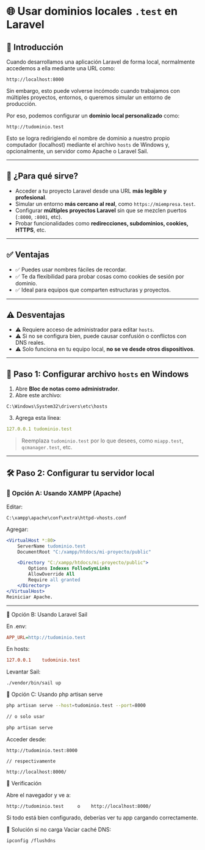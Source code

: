 # 🌐 Usar dominios locales `.test` en Laravel

## 🧾 Introducción

Cuando desarrollamos una aplicación Laravel de forma local, normalmente accedemos a ella mediante una URL como:
```
http://localhost:8000
```
Sin embargo, esto puede volverse incómodo cuando trabajamos con múltiples proyectos, entornos, o queremos simular un entorno de producción.

Por eso, podemos configurar un **dominio local personalizado** como:


```yalm
http://tudominio.test
```


Esto se logra redirigiendo el nombre de dominio a nuestro propio computador (localhost) mediante el archivo `hosts` de Windows y, opcionalmente, un servidor como Apache o Laravel Sail.

---

## 🎯 ¿Para qué sirve?

- Acceder a tu proyecto Laravel desde una URL **más legible y profesional**.
- Simular un entorno **más cercano al real**, como `https://miempresa.test`.
- Configurar **múltiples proyectos Laravel** sin que se mezclen puertos (`:8000`, `:8001`, etc).
- Probar funcionalidades como **redirecciones, subdominios, cookies, HTTPS**, etc.

---

## ✅ Ventajas

- ✅ Puedes usar nombres fáciles de recordar.
- ✅ Te da flexibilidad para probar cosas como cookies de sesión por dominio.
- ✅ Ideal para equipos que comparten estructuras y proyectos.

---

## ⚠️ Desventajas

- ⚠️ Requiere acceso de administrador para editar `hosts`.
- ⚠️ Si no se configura bien, puede causar confusión o conflictos con DNS reales.
- ⚠️ Solo funciona en tu equipo local, **no se ve desde otros dispositivos**.

---

## 🧭 Paso 1: Configurar archivo `hosts` en Windows

1. Abre **Bloc de notas como administrador**.
2. Abre este archivo:
```
C:\Windows\System32\drivers\etc\hosts
```
3. Agrega esta línea:
```yaml
127.0.0.1 tudominio.test
```

> Reemplaza `tudominio.test` por lo que desees, como `miapp.test`, `qcmanager.test`, etc.

---

## 🛠️ Paso 2: Configurar tu servidor local

### 🔸 Opción A: Usando XAMPP (Apache)

Editar:
```
C:\xampp\apache\conf\extra\httpd-vhosts.conf
```

Agregar:

```apache
<VirtualHost *:80>
    ServerName tudominio.test
    DocumentRoot "C:/xampp/htdocs/mi-proyecto/public"

    <Directory "C:/xampp/htdocs/mi-proyecto/public">
        Options Indexes FollowSymLinks
        AllowOverride All
        Require all granted
    </Directory>
</VirtualHost>
Reiniciar Apache.
```
---
🔸 Opción B: Usando Laravel Sail

En .env:
```ini
APP_URL=http://tudominio.test
```

En hosts:
```ini
127.0.0.1    tudominio.test
```

Levantar Sail:
```
./vendor/bin/sail up
```
🔸 Opción C: Usando php artisan serve
```bash
php artisan serve --host=tudominio.test --port=8000

// o solo usar 

php artisan serve
```
Acceder desde:

```
http://tudominio.test:8000

// respectivamente 

http://localhost:8000/
```
🧪 Verificación

Abre el navegador y ve a:
```
http://tudominio.test     o    http://localhost:8000/
```
Si todo está bien configurado, deberías ver tu app cargando correctamente.

🧼 Solución si no carga
Vaciar caché DNS:
```bash
ipconfig /flushdns
```